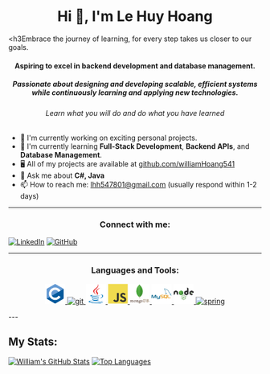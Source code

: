<h1 align="center">Hi 👋, I'm Le Huy Hoang</h1> 

<h3Embrace the journey of learning, for every step takes us closer to our goals.
<h4 align="center">Aspiring to excel in backend development and database management.</h4>
<h5 align="center">Passionate about designing and developing scalable, efficient systems while continuously learning and applying new technologies.</h5>
<h6 align="center">Learn what you will do and do what you have learned</h6>


- 🌟 I'm currently working on exciting personal projects.
- 🌱 I'm currently learning **Full-Stack Development**, **Backend APIs**, and **Database Management**.
- 🖥️ All of my projects are available at [github.com/williamHoang541](https://github.com/williamHoang541)
- 💬 Ask me about **C#, Java**
- 📫 How to reach me: lhh547801@gmail.com (usually respond within 1-2 days)

---

<h3 align="center">Connect with me:</h3>

[![LinkedIn](https://img.shields.io/badge/LinkedIn-0A66C2?style=for-the-badge&logo=linkedin&logoColor=white)]([(https://www.linkedin.com/in/huy-ho%C3%A0ng-l%C3%AA-7a9931229/)])
[![GitHub](https://img.shields.io/badge/GitHub-181717?style=for-the-badge&logo=github&logoColor=white)](https://github.com/williamHoang541)

---

<h3 align="center">Languages and Tools:</h3>
<p align="center"> <a href="https://www.cprogramming.com/" target="_blank" rel="noreferrer"> <img src="https://raw.githubusercontent.com/devicons/devicon/master/icons/c/c-original.svg" alt="c" width="40" height="40"/> </a> 
<a href="https://git-scm.com/" target="_blank" rel="noreferrer"> <img src="https://www.vectorlogo.zone/logos/git-scm/git-scm-icon.svg" alt="git" width="40" height="40"/> </a> <a href="https://www.java.com" target="_blank" rel="noreferrer"> <img src="https://raw.githubusercontent.com/devicons/devicon/master/icons/java/java-original.svg" alt="java" width="40" height="40"/> </a> <a href="https://developer.mozilla.org/en-US/docs/Web/JavaScript" target="_blank" rel="noreferrer"> <img src="https://raw.githubusercontent.com/devicons/devicon/master/icons/javascript/javascript-original.svg" alt="javascript" width="40" height="40"/> </a> <a href="https://www.mongodb.com/" target="_blank" rel="noreferrer"> <img src="https://raw.githubusercontent.com/devicons/devicon/master/icons/mongodb/mongodb-original-wordmark.svg" alt="mongodb" width="40" height="40"/> </a> <a href="https://www.mysql.com/" target="_blank" rel="noreferrer"> <img src="https://raw.githubusercontent.com/devicons/devicon/master/icons/mysql/mysql-original-wordmark.svg" alt="mysql" width="40" height="40"/> </a> <a href="https://nodejs.org" target="_blank" rel="noreferrer"> <img src="https://raw.githubusercontent.com/devicons/devicon/master/icons/nodejs/nodejs-original-wordmark.svg" alt="nodejs" width="40" height="40"/> </a> <a href="https://spring.io/" target="_blank" rel="noreferrer"> <img src="https://www.vectorlogo.zone/logos/springio/springio-icon.svg" alt="spring" width="40" height="40"/> </a> </p>
---

## My Stats:

[![William's GitHub Stats](https://github-readme-stats.vercel.app/api?username=williamHoang541&show_icons=true&theme=radical)](https://github.com/anuraghazra/github-readme-stats)
[![Top Languages](https://github-readme-stats.vercel.app/api/top-langs/?username=williamHoang541&layout=compact&theme=radical)](https://github.com/anuraghazra/github-readme-stats)
